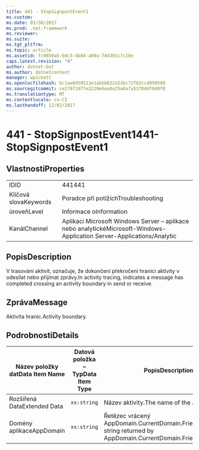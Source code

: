 ```yaml
---
title: 441 - StopSignpostEvent1
ms.custom: 
ms.date: 03/30/2017
ms.prod: .net-framework
ms.reviewer: 
ms.suite: 
ms.tgt_pltfrm: 
ms.topic: article
ms.assetid: fc9850a5-0dc3-4b84-a09a-744301c7c18e
caps.latest.revision: "4"
author: dotnet-bot
ms.author: dotnetcontent
manager: wpickett
ms.openlocfilehash: bc1ae0450513e1abbb832a53bc72f82ccd999580
ms.sourcegitcommit: ce279f2d7fe2220e6ea0a25a8a7a5370ddf8d9f0
ms.translationtype: MT
ms.contentlocale: cs-CZ
ms.lasthandoff: 12/02/2017
---
```

# <a name="441--stopsignpostevent1"></a><span data-ttu-id="f0a77-102">441 - StopSignpostEvent1</span><span class="sxs-lookup"><span data-stu-id="f0a77-102">441- StopSignpostEvent1</span></span>
## <a name="properties"></a><span data-ttu-id="f0a77-103">Vlastnosti</span><span class="sxs-lookup"><span data-stu-id="f0a77-103">Properties</span></span>  
  
|||  
|-|-|  
|<span data-ttu-id="f0a77-104">ID</span><span class="sxs-lookup"><span data-stu-id="f0a77-104">ID</span></span>|<span data-ttu-id="f0a77-105">441</span><span class="sxs-lookup"><span data-stu-id="f0a77-105">441</span></span>|  
|<span data-ttu-id="f0a77-106">Klíčová slova</span><span class="sxs-lookup"><span data-stu-id="f0a77-106">Keywords</span></span>|<span data-ttu-id="f0a77-107">Poradce při potížích</span><span class="sxs-lookup"><span data-stu-id="f0a77-107">Troubleshooting</span></span>|  
|<span data-ttu-id="f0a77-108">úroveň</span><span class="sxs-lookup"><span data-stu-id="f0a77-108">Level</span></span>|<span data-ttu-id="f0a77-109">Informace o</span><span class="sxs-lookup"><span data-stu-id="f0a77-109">Information</span></span>|  
|<span data-ttu-id="f0a77-110">Kanál</span><span class="sxs-lookup"><span data-stu-id="f0a77-110">Channel</span></span>|<span data-ttu-id="f0a77-111">Aplikaci Microsoft Windows Server – aplikace nebo analytické</span><span class="sxs-lookup"><span data-stu-id="f0a77-111">Microsoft-Windows-Application Server-Applications/Analytic</span></span>|  
  
## <a name="description"></a><span data-ttu-id="f0a77-112">Popis</span><span class="sxs-lookup"><span data-stu-id="f0a77-112">Description</span></span>  
 <span data-ttu-id="f0a77-113">V trasování aktivit, označuje, že dokončení překročení hranici aktivity v odesílat nebo přijímat zprávy.</span><span class="sxs-lookup"><span data-stu-id="f0a77-113">In activity tracing, indicates a message has completed crossing an activity boundary in send or receive.</span></span>  
  
## <a name="message"></a><span data-ttu-id="f0a77-114">Zpráva</span><span class="sxs-lookup"><span data-stu-id="f0a77-114">Message</span></span>  
 <span data-ttu-id="f0a77-115">Aktivita hranic.</span><span class="sxs-lookup"><span data-stu-id="f0a77-115">Activity boundary.</span></span>  
  
## <a name="details"></a><span data-ttu-id="f0a77-116">Podrobnosti</span><span class="sxs-lookup"><span data-stu-id="f0a77-116">Details</span></span>  
  
|<span data-ttu-id="f0a77-117">Název položky dat</span><span class="sxs-lookup"><span data-stu-id="f0a77-117">Data Item Name</span></span>|<span data-ttu-id="f0a77-118">Datová položka – Typ</span><span class="sxs-lookup"><span data-stu-id="f0a77-118">Data Item Type</span></span>|<span data-ttu-id="f0a77-119">Popis</span><span class="sxs-lookup"><span data-stu-id="f0a77-119">Description</span></span>|  
|--------------------|--------------------|-----------------|  
|<span data-ttu-id="f0a77-120">Rozšířená Data</span><span class="sxs-lookup"><span data-stu-id="f0a77-120">Extended Data</span></span>|`xs:string`|<span data-ttu-id="f0a77-121">Název aktivity.</span><span class="sxs-lookup"><span data-stu-id="f0a77-121">The name of the activity.</span></span>|  
|<span data-ttu-id="f0a77-122">Domény aplikace</span><span class="sxs-lookup"><span data-stu-id="f0a77-122">AppDomain</span></span>|`xs:string`|<span data-ttu-id="f0a77-123">Řetězec vrácený AppDomain.CurrentDomain.FriendlyName.</span><span class="sxs-lookup"><span data-stu-id="f0a77-123">The string returned by AppDomain.CurrentDomain.FriendlyName.</span></span>|
